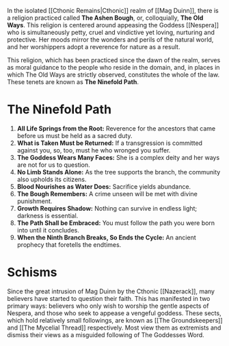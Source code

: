 In the isolated [[Cthonic Remains|Cthonic]] realm of [[Mag Duinn]], there is a religion practiced called **The Ashen Bough**, or, colloquially, **The Old Ways**. This religion is centered around appeasing the Goddess [[Nespera]] who is simultaneously petty, cruel and vindictive yet loving, nurturing and protective. Her moods mirror the wonders and perils of the natural world, and her worshippers adopt a reverence for nature as a result.

This religion, which has been practiced since the dawn of the realm, serves as moral guidance to the people who reside in the domain, and, in places in which The Old Ways are strictly observed, constitutes the whole of the law. These tenets are known as **The Ninefold Path**.

# The Ninefold Path

1. **All Life Springs from the Root:** Reverence for the ancestors that came before us must be held as a sacred duty.
2. **What is Taken Must be Returned:** If a transgression is committed against you, so, too, must he who wronged you suffer.
3. **The Goddess Wears Many Faces:** She is a complex deity and her ways are not for us to question.
4. **No Limb Stands Alone:** As the tree supports the branch, the community also upholds its citizens.
5. **Blood Nourishes as Water Does:** Sacrifice yields abundance.
6. **The Bough Remembers:** A crime unseen will be met with divine punishment.
7. **Growth Requires Shadow:** Nothing can survive in endless light; darkness is essential.
8. **The Path Shall be Embraced:** You must follow the path you were born into until it concludes.
9. **When the Ninth Branch Breaks, So Ends the Cycle:** An ancient prophecy that foretells the endtimes.

# Schisms

Since the great intrusion of Mag Duinn by the Cthonic [[Nazerack]], many believers have started to question their faith. This has manifested in two primary ways: believers who only wish to worship the gentle aspects of Nespera, and those who seek to appease a vengeful goddess. These sects, which hold relatively small followings, are known as [[The Groundskeepers]] and [[The Mycelial Thread]] respectively. Most view them as extremists and dismiss their views as a misguided following of The Goddesses Word.